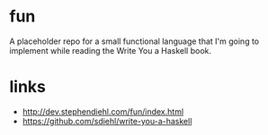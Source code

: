 # fun

A placeholder repo for a small functional language that I'm going to implement while reading the Write You a Haskell book.

# links

* http://dev.stephendiehl.com/fun/index.html
* https://github.com/sdiehl/write-you-a-haskell
